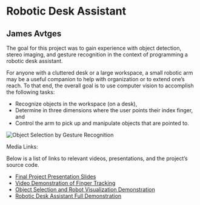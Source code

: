 # Robotic Desk Assistant
## James Avtges

The goal for this project was to gain experience with object detection, stereo imaging, and gesture recognition in the context of programming a robotic desk assistant.

For anyone with a cluttered desk or a large workspace, a small robotic arm may be a useful companion to help with organization or to extend one’s reach. To that end, the overall goal is to use computer vision to accomplish the following tasks:
 - Recognize objects in the workspace (on a desk),
 - Determine in three dimensions where the user points their index finger, and
 - Control the arm to pick up and manipulate objects that are pointed to.

![Object Selection by Gesture Recognition](https://imgur.com/a/ci6AY0v.jpg)

Media Links:

Below is a list of links to relevant videos, presentations, and the project’s source code.
 - [Final Project Presentation Slides](https://docs.google.com/presentation/u/4/d/1gg9APFFDsnewLa_2U-g9pITMzqreRZDsGe91Y61tNdQ/edit)
 - [Video Demonstration of Finger Tracking](https://youtu.be/mk7GI1-TJjs)
 - [Object Selection and Robot Visualization Demonstration](https://youtu.be/c6ME-JdIgbI)
 - [Robotic Desk Assistant Full Demonstration](https://youtu.be/q6vao0UIHJs)
